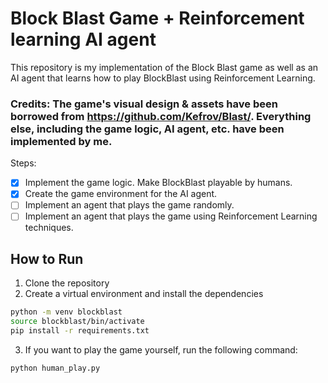 # Block Blast Game + Reinforcement learning AI agent
This repository is my implementation of the Block Blast game as well as an AI agent that learns how to play BlockBlast using Reinforcement Learning.

### Credits: The game's visual design & assets have been borrowed from https://github.com/Kefrov/Blast/. Everything else, including the game logic, AI agent, etc. have been implemented by me.

Steps:
- [x] Implement the game logic. Make BlockBlast playable by humans.
- [x] Create the game environment for the AI agent.
- [ ] Implement an agent that plays the game randomly.
- [ ] Implement an agent that plays the game using Reinforcement Learning techniques.

## How to Run

1. Clone the repository
2. Create a virtual environment and install the dependencies
```bash 
python -m venv blockblast
source blockblast/bin/activate
pip install -r requirements.txt
```
3. If you want to play the game yourself, run the following command:
```bash
python human_play.py
```
